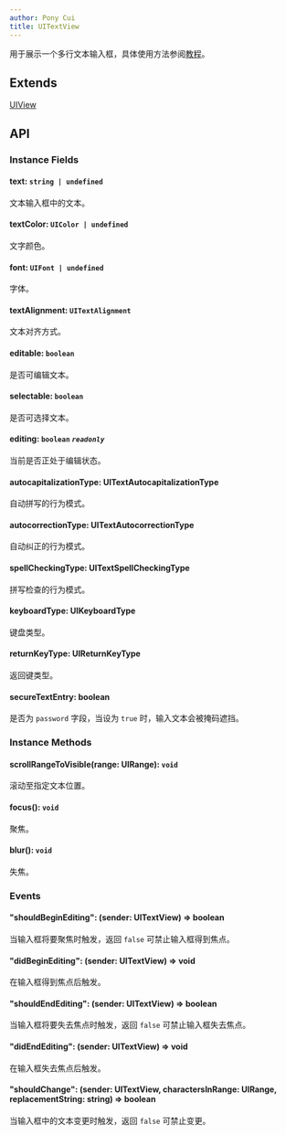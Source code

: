 ```yaml
---
author: Pony Cui
title: UITextView
---
```


用于展示一个多行文本输入框，具体使用方法参阅[教程](./guide-input.md)。

## Extends

[UIView](./api-uikit-uiview.md)

## API

### Instance Fields

#### text: `string | undefined`
文本输入框中的文本。

#### textColor: `UIColor | undefined`
文字颜色。

#### font: `UIFont | undefined`
字体。

#### textAlignment: `UITextAlignment`
文本对齐方式。

#### editable: `boolean`
是否可编辑文本。

#### selectable: `boolean`
是否可选择文本。

#### editing: `boolean` *`readonly`*
当前是否正处于编辑状态。

#### autocapitalizationType: UITextAutocapitalizationType
自动拼写的行为模式。

#### autocorrectionType: UITextAutocorrectionType
自动纠正的行为模式。

#### spellCheckingType: UITextSpellCheckingType
拼写检查的行为模式。

#### keyboardType: UIKeyboardType
键盘类型。

#### returnKeyType: UIReturnKeyType
返回键类型。

#### secureTextEntry: boolean
是否为 `password` 字段，当设为 `true` 时，输入文本会被掩码遮挡。

### Instance Methods

#### scrollRangeToVisible(range: UIRange): `void`
滚动至指定文本位置。

#### focus(): `void`
聚焦。

#### blur(): `void`
失焦。

### Events

#### "shouldBeginEditing": (sender: UITextView) => boolean
当输入框将要聚焦时触发，返回 `false` 可禁止输入框得到焦点。

#### "didBeginEditing": (sender: UITextView) => void
在输入框得到焦点后触发。

#### "shouldEndEditing": (sender: UITextView) => boolean
当输入框将要失去焦点时触发，返回 `false` 可禁止输入框失去焦点。

#### "didEndEditing": (sender: UITextView) => void
在输入框失去焦点后触发。

#### "shouldChange": (sender: UITextView, charactersInRange: UIRange, replacementString: string) => boolean
当输入框中的文本变更时触发，返回 `false` 可禁止变更。